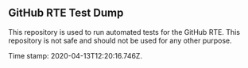 ## GitHub RTE Test Dump

This repository is used to run automated tests for the GitHub RTE.
This repository is not safe and should not be used for any other purpose.

Time stamp: 2020-04-13T12:20:16.746Z.
